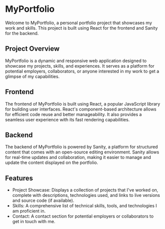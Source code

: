 # MyPortfolio

Welcome to MyPortfolio, a personal portfolio project that showcases my work and skills. This project is built using React for the frontend and Sanity for the backend.

## Project Overview

MyPortfolio is a dynamic and responsive web application designed to showcase my projects, skills, and experiences. It serves as a platform for potential employers, collaborators, or anyone interested in my work to get a glimpse of my capabilities.

## Frontend
The frontend of MyPortfolio is built using React, a popular JavaScript library for building user interfaces. React's component-based architecture allows for efficient code reuse and better manageability. It also provides a seamless user experience with its fast rendering capabilities.

## Backend
The backend of MyPortfolio is powered by Sanity, a platform for structured content that comes with an open-source editing environment. Sanity allows for real-time updates and collaboration, making it easier to manage and update the content displayed on the portfolio.


## Features

- Project Showcase: Displays a collection of projects that I've worked on, complete with descriptions, technologies used, and links to live versions and source code (if available).
- Skills: A comprehensive list of technical skills, tools, and technologies I am proficient in.
- Contact: A contact section for potential employers or collaborators to get in touch with me.
